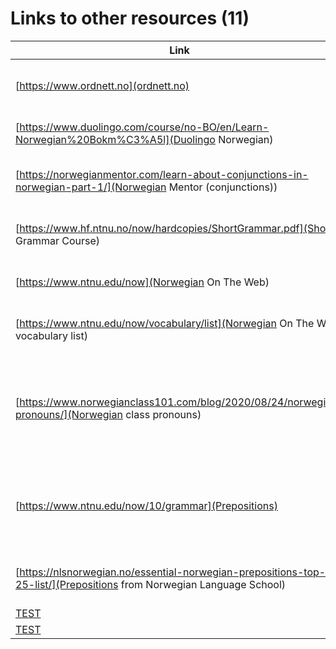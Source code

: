 # Links to other resources (11)

| Link | Description |
| --- | --- |
| [https://www.ordnett.no](ordnett.no) | The Norwegian Dictionary run by UiB |
| [https://www.duolingo.com/course/no-BO/en/Learn-Norwegian%20Bokm%C3%A5l](Duolingo Norwegian) | Duoloingo course in Norwegian |
| [https://norwegianmentor.com/learn-about-conjunctions-in-norwegian-part-1/](Norwegian Mentor (conjunctions)) | Norwegian Mentor conjunctions page |
| [https://www.hf.ntnu.no/now/hardcopies/ShortGrammar.pdf](Short Grammar Course) | Short grammar course from NTNU |
| [https://www.ntnu.edu/now](Norwegian On The Web) | Norwegian learning from NTNU |
| [https://www.ntnu.edu/now/vocabulary/list](Norwegian On The Web vocabulary list) | Norwegian On The Web vocabulary list |
| [https://www.norwegianclass101.com/blog/2020/08/24/norwegian-pronouns/](Norwegian class pronouns) | To be understood properly in Norwegian it’s important to use the right pronouns |
| [https://www.ntnu.edu/now/10/grammar](Prepositions) | Some alternative explanations on prepositions that _may_ help further |
| [https://nlsnorwegian.no/essential-norwegian-prepositions-top-25-list/](Prepositions from Norwegian Language School) | Essential Norwegian Prepositions: Top 25 List |
| [TEST](TEST) |  |
| [TEST](TEST) |  |

